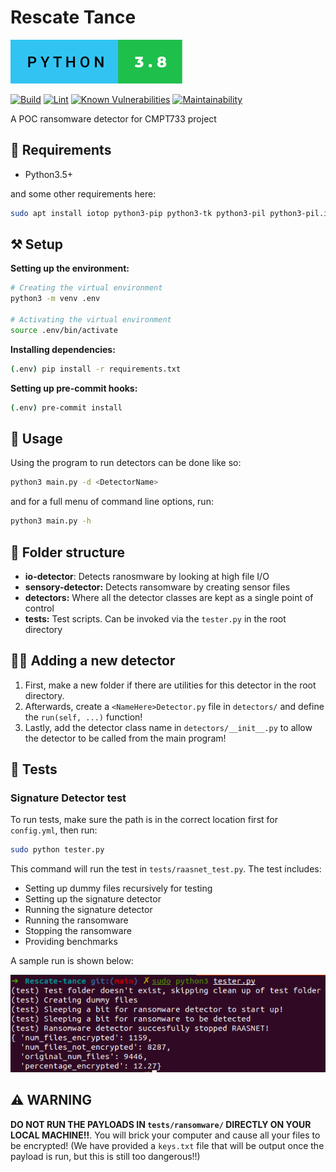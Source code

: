 # Rescate Tance

![python-version-badge](./docs/python-3.8.svg)

[![Build](https://github.com/omar2535/Rescate-tance/actions/workflows/build.yaml/badge.svg)](https://github.com/omar2535/Rescate-tance/actions/workflows/build.yaml)
[![Lint](https://github.com/omar2535/Rescate-tance/actions/workflows/lint.yaml/badge.svg)](https://github.com/omar2535/Rescate-tance/actions/workflows/lint.yaml)
[![Known Vulnerabilities](https://snyk.io/test/github/omar2535/Rescate-tance/badge.svg)](https://snyk.io/test/github/omar2535/Rescate-tance)
[![Maintainability](https://api.codeclimate.com/v1/badges/6de634a20ef1f5e51810/maintainability)](https://codeclimate.com/github/omar2535/Rescate-tance/maintainability)



A POC ransomware detector for CMPT733 project

## 🔮 Requirements

- Python3.5+

and some other requirements here:

```sh
sudo apt install iotop python3-pip python3-tk python3-pil python3-pil.imagetk libgeoip1 libgeoip-dev geoip-bin
```

## ⚒ Setup

**Setting up the environment:**

```sh
# Creating the virtual environment
python3 -m venv .env

# Activating the virtual environment
source .env/bin/activate
```

**Installing dependencies:**

```sh
(.env) pip install -r requirements.txt
```

**Setting up pre-commit hooks:**

```sh
(.env) pre-commit install
```

## 🔧 Usage

Using the program to run detectors can be done like so:

```sh
python3 main.py -d <DetectorName>
```

and for a full menu of command line options, run:

```sh
python3 main.py -h
```

## 📁 Folder structure

- **io-detector**: Detects ranosmware by looking at high file I/O
- **sensory-detector:** Detects ransomware by creating sensor files
- **detectors:** Where all the detector classes are kept as a single point of control
- **tests:** Test scripts. Can be invoked via the `tester.py` in the root directory

## 🕵️‍♀️ Adding a new detector

1. First, make a new folder if there are utilities for this detector in the root directory.
2. Afterwards, create a `<NameHere>Detector.py` file in `detectors/` and define the `run(self, ...)` function!
3. Lastly, add the detector class name in `detectors/__init__.py` to allow the detector to be called from the main program!

## 🧪 Tests

### Signature Detector test

To run tests, make sure the path is in the correct location first for `config.yml`, then run:

```sh
sudo python tester.py
```

This command will run the test in `tests/raasnet_test.py`. The test includes:

- Setting up dummy files recursively for testing
- Setting up the signature detector
- Running the signature detector
- Running the ransomware
- Stopping the ransomware
- Providing benchmarks

A sample run is shown below:

![raasnet-test-results](./docs/raasnet_test_results.png)

## ⚠ WARNING

**DO NOT RUN THE PAYLOADS IN `tests/ransomware/` DIRECTLY ON YOUR LOCAL MACHINE!!**. You will brick your computer and cause all your files to be encrypted! (We have provided a `keys.txt` file that will be output once the payload is run, but this is still too dangerous!!)
